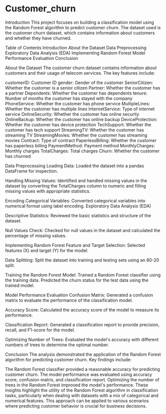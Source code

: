 # Customer_churn

Introduction
This project focuses on building a classification model using the Random Forest algorithm to predict customer churn. The dataset used is the customer churn dataset, which contains information about customers and whether they have churned.

Table of Contents
Introduction About the Dataset Data Preprocessing Exploratory Data Analysis (EDA) Implementing Random Forest Model Performance Evaluation Conclusion

About the Dataset
The customer churn dataset contains information about customers and their usage of telecom services. The key features include:

customerID: Customer ID gender: Gender of the customer SeniorCitizen: Whether the customer is a senior citizen Partner: Whether the customer has a partner Dependents: Whether the customer has dependents tenure: Number of months the customer has stayed with the company PhoneService: Whether the customer has phone service MultipleLines: Whether the customer has multiple lines InternetService: Type of internet service OnlineSecurity: Whether the customer has online security OnlineBackup: Whether the customer has online backup DeviceProtection: Whether the customer has device protection TechSupport: Whether the customer has tech support StreamingTV: Whether the customer has streaming TV StreamingMovies: Whether the customer has streaming movies Contract: Type of contract PaperlessBilling: Whether the customer has paperless billing PaymentMethod: Payment method MonthlyCharges: Monthly charges TotalCharges: Total charges Churn: Whether the customer has churned

Data Preprocessing
Loading Data:
Loaded the dataset into a pandas DataFrame for inspection.

Handling Missing Values:
Identified and handled missing values in the dataset by converting the TotalCharges column to numeric and filling missing values with appropriate statistics.

Encoding Categorical Variables:
Converted categorical variables into numerical format using label encoding. Exploratory Data Analysis (EDA)

Descriptive Statistics:
Reviewed the basic statistics and structure of the dataset.

Null Values Check:
Checked for null values in the dataset and calculated the percentage of missing values.

Implementing Random Forest
Feature and Target Selection:
Selected features (X) and target (Y) for the model.

Data Splitting:
Split the dataset into training and testing sets using an 80-20 split.

Training the Random Forest Model:
Trained a Random Forest classifier using the training data. Predicted the churn status for the test data using the trained model.

Model Performance Evaluation
Confusion Matrix:
Generated a confusion matrix to evaluate the performance of the classification model.

Accuracy Score:
Calculated the accuracy score of the model to measure its performance.

Classification Report:
Generated a classification report to provide precision, recall, and F1-score for the model.

Optimizing Number of Trees:
Evaluated the model's accuracy with different numbers of trees to determine the optimal number.

Conclusion
The analysis demonstrated the application of the Random Forest algorithm for predicting customer churn. Key findings include:

The Random Forest classifier provided a reasonable accuracy for predicting customer churn. The model performance was evaluated using accuracy score, confusion matrix, and classification report. Optimizing the number of trees in the Random Forest improved the model's performance. These insights highlight the utility of the Random Forest algorithm in classification tasks, particularly when dealing with datasets with a mix of categorical and numerical features. This approach can be applied to various scenarios where predicting customer behavior is crucial for business decisions.
